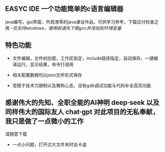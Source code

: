 ## EASYC IDE 一个功能简单的c语言编辑器

java编写，gui界面，外观潦草的java课设作品，可供学习参考，下载应付检查之用
-*仅支持windows，使用前请先下载gcc并添加到环境变量*
## 特色功能

- 文件编辑，文件树加载，工作区指定，include路径指定，自动保存，一键编译运行，显示结果，命令行调用

- 相关配置数据均以json文件形式保存

- 受限于技术力限制以及懒狗心态，没有gdb调试功能与代码补全高亮功能

## 感谢伟大的先知、全职全能的AI神明 deep·seek 以及同样伟大的国际友人 chat·gpt 对此项目的无私奉献，我只是做了一点微小的工作
请随意下载
- 一点小问题，打开过大文件夹时会卡退
